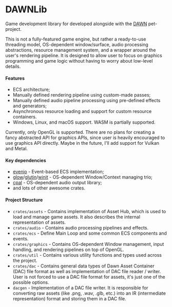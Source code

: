 # DAWNLib

Game development library for developed alongside with
the [DAWN](https://github.com/Coestaris/dawn) pet-project.

This is not a fully-featured game engine, but rather a ready-to-use threading 
model, OS-dependent window/surface, audio processing abstractions,
resource management system, and a wrapper around the user's rendering pipeline.
It is designed to allow user to focus on graphics programming and game logic
without having to worry about low-level details.

#### Features

- ECS architecture;
- Manually defined rendering pipeline using custom-made passes;
- Manually defined audio pipeline processing using pre-defined effects and generators;
- Asynchronous resource loading and support for custom resource containers.
- Windows, Linux, and macOS support. WASM is partially supported.

Currently, only OpenGL is supported. There are no plans for creating a fancy
abstracted API for graphics APIs, since user is heavily encouraged to
use graphics API directly. Maybe in the future, I'll add support for Vulkan and Metal.

#### Key dependencies
- [evenio](https://crates.io/crates/evenio) - Event-based ECS implementation;
- [glow](https://crates.io/crates/glow)/[glutin](https://crates.io/crates/glutin)/[winit](https://crates.io/crates/winit) - OS-dependent Window/Context managing trio;
- [cpal](https://crates.io/crates/cpal) - OS-dependent audio output library; 
- and lots of other awesome crates.

#### Project Structure

- `crates/assets` - Contains implementation of Asset Hub, which is used to load and
  manage game assets. It also describes the internal representation of assets.
- `crates/audio` - Contains audio processing pipelines and effects.
- `crates/ecs` - Define Main Loop and some common ECS components and events.
- `crates/graphics` - Contains OS-dependent Window management, input handling, and
  rendering pipelines on top of OpenGL.
- `crates/util` - Contains various utility functions and types used across the project.
- `crates/dac` - Contains general data types of Dawn Asset Container (DAC) file format 
  as well as implementation of DAC file reader / writer.
  User is not forced to use a DAC file format for assets, it's just one of the 
  possible options.
- `dacgen` - Implementation of a DAC file writer. It is responsible for converting 
  raw assets (like .png, .wav, .glb, etc.) into an IR (intermediate representation)
  format and storing them in a DAC file.
